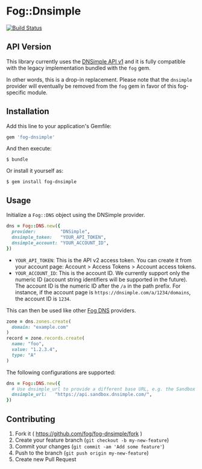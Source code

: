 # Fog::Dnsimple

[![Build Status](https://travis-ci.org/fog/fog-dnsimple.svg?branch=master)](https://travis-ci.org/fog/fog-dnsimple)


## API Version

This library currently uses the [DNSimple API v1](https://developer.dnsimple.com/v1/) 
and it is fully compatible with the legacy implementation bundled with the `fog` gem.

In other words, this is a drop-in replacement. Please note that the `dnsimple` provider
will eventually be removed from the `fog` gem in favor of this fog-specific module.


## Installation

Add this line to your application's Gemfile:

```ruby
gem 'fog-dnsimple'
```

And then execute:

    $ bundle

Or install it yourself as:

    $ gem install fog-dnsimple


## Usage

Initialize a `Fog::DNS` object using the DNSimple provider.

```ruby
dns = Fog::DNS.new({
  provider:         "DNSimple",
  dnsimple_token:   "YOUR_API_TOKEN",
  dnsimple_account: "YOUR_ACCOUNT_ID",
})
```

- `YOUR_API_TOKEN`: This is the API v2 access token. You can create it from your account page: Account > Access Tokens > Account access tokens.
- `YOUR_ACCOUNT_ID`: This is the account ID. We currently support only the numeric ID (account string identifiers will be supported in the future). The account ID is the numeric ID after the `/a` in the path prefix. For instance, if the account page is `https://dnsimple.com/a/1234/domains`, the account ID is `1234`.

This can then be used like other [Fog DNS](http://fog.io/dns/) providers.

```ruby
zone = dns.zones.create(
  domain: "example.com"
)
record = zone.records.create(
  name: "foo",
  value: "1.2.3.4",
  type: "A"
)
```

The following configurations are supported:

```ruby
dns = Fog::DNS.new({
  # Use dnsimple_url to provide a different base URL, e.g. the Sandbox URL
  dnsimple_url:   "https://api.sandbox.dnsimple.com/",
})
```

## Contributing

1. Fork it ( https://github.com/fog/fog-dnsimple/fork )
2. Create your feature branch (`git checkout -b my-new-feature`)
3. Commit your changes (`git commit -am 'Add some feature'`)
4. Push to the branch (`git push origin my-new-feature`)
5. Create new Pull Request
